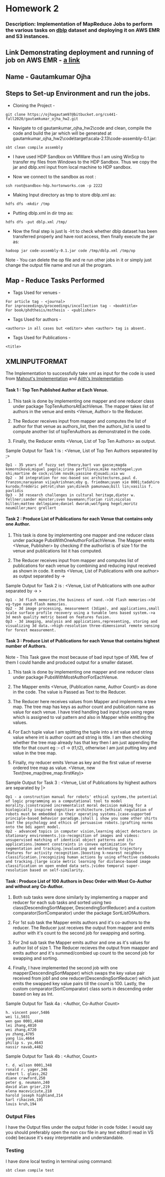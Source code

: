 # Homework 2
### Description: Implementation of MapReduce Jobs to perform the various tasks on [dblp](https://dblp.uni-trier.de/xml/) dataset and deploying it on AWS EMR and S3 instances.

## Link Demonstrating deployment  and running of job on AWS EMR - [a link](https://www.youtube.com/watch?v=Bf9jDGrR2IQ&lc=UgwukfyrfNnX-BotE094AaABAg)

## Name - Gautamkumar Ojha 

## Steps to Set-up Environment and run the jobs.

* Cloning the Project -
 
```git clone https://ojhagautam97@bitbucket.org/cs441-fall2020/gautamkumar_ojha_hw2.git```


* Navigate to cd gautamkumar_ojha_hw2\code and clean, compile the code and build the jar which will be generated at gautamkumar_ojha_hw2\code\target\scala-2.13\code-assembly-0.1.jar:

```sbt clean compile assembly```

* I have used HDP Sandbox on VMWare thus I am using WinScp to transfer my files  from Windows to the HDP Sandbox. Thus we copy the jar and dblp.xml input from local machine to HDP sandbox.

* Now we connect to the sandbox as root :

```ssh root@sandbox-hdp.hortonworks.com -p 2222```

* Making Input directory as tmp to store dblp.xml as:

```hdfs dfs -mkdir /tmp```

* Putting dblp.xml in dir tmp as:

```hdfs dfs -put dblp.xml /tmp/```

* Now the final step is just ls -lrt to check whether dblp dataset has been transferred properly and have root access, then finally execute the jar as:

```hadoop jar code-assembly-0.1.jar code /tmp/dblp.xml /tmp/op```

Note - You can delete the op file and re run other jobs in it or simply just change the output file name and run all the program.

## Map - Reduce Tasks Performed

* Tags Used for venues -

```
For article tag - <journal>
For inproceedings/proceedings/incollection tag - <booktitle>
For book/phdthesis/msthesis - <publisher>
```

* Tags Used for authors -

```
<authors> in all cases but <editor> when <author> tag is absent.
```

* Tags Used for Publications - 

```
<title>
```

## XMLINPUTFORMAT

The Implementation to successfully take xml as input for the code is used from [Mahout's Implementation](https://github.com/apache/crunch/blob/master/crunch-core/src/main/java/org/apache/crunch/io/text/xml/XmlInputFormat.java) and 
[Ajith's Implementation](https://github.com/ajithnair20/DBLPMapReduce/blob/master/src/main/java/mapreduceinputformat/XmlInputFormatWithMultipleTags.java).



#### Task 1 : Top Ten Published Author at Each Venue.

1. This task is done by implementing one mapper and one reducer class under package TopTenAuthorsAtEachVenue. The mapper takes list of authors in the venue and emits 
<Venue, Author> to the Reducer.

2. The Reducer receives input from mapper and computes the list of author for that venue as authors_list, then the authors_list is used to compute another list of topTenAuthors as 
demonstrated in the code.

3. Finally, the Reducer emits <Venue, List of Top Ten Authors> as output.

Sample Output for Task 1 is : <Venue, List of Top Ten Authors separated by ;> 

```
Op1 - 35 years of fuzzy set theory,bart van gasse;magda komorníková;miguel pagola;irina perfilieva;mike nachtegael;yun shi;martine de cock;vilém novák;yassine djouadi;xia wu
Op2 - 3d integration for noc-based soc architectures,paul d. franzon;narayanan vijaykrishnan;eby g. friedman;yuan xie 0001;tadahiro kuroda;frédéric pétrot;shan yan;dinesh pamunuwa;bill lin;vasilis f. pavlidis
Op3 - 3d research challenges in cultural heritage,dieter w. fellner;sander münster;sven havemann;florian rist;nicolas billen;matteo dellepiane;daniel dworak;wolfgang hegel;moritz neumüller;marc grellert
```


#### Task 2 : Produce List of Publications for each Venue that contains only one Author.

1. This task is done by implementing one mapper and one reducer class under package PubsWithOneAuthorForEachVenue. The Mapper emits <Venue, Publisher> by checking if the authorlist is of size 1 
for the venue and publications list it has computed.

2. The Reducer receives input from mapper and computes list of publications for each venue by combining and reducing input received as shown in code.
It emits <Venue, List of Publications with one author>  as output separated by -> 

Sample Output for Task 2 is : <Venue, List of Publications with one author separated by ->  >

```
Op1 - 3d flash memories,the business of nand.->3d flash memories->3d vg-type nand flash memories.
Op2 - 3d image processing, measurement (3dipm), and applications,small scale surface profile recovery using a tunable lens based system.->a 3d mesh quality metric based on features fusion.
Op3 - 3d imaging, analysis and applications,representing, storing and visualizing 3d data.->high-resolution three-dimensional remote sensing for forest measurement.
```

#### Task 3 : Produce List of Publications for each Venue that contains highest number of Authors.

Note - This Task gave the most because of bad input type of XML few of them I could handle and produced output for a smaller dataset.

1. This task is done by implementing one mapper and one reducer class under package PubsWithMostAuthorForEachVenue.

2. The Mapper emits <Venue, (Publication name, Author Count)> as done in the code. The value is Passed as Text to the Reducer.

3. The Reducer here receives values from Mapper and implements a tree map. The tree map has keys as author count and publication name as value for each venue.
I have tried handling bad input type using regex which is assigned to val pattern and also in Mapper while emitting the values.

4. For Each tuple value I am splitting the tuple into a int value and string value where int is author count and string is title. I am then checking
whether the tree map already has that key then I am just appending the title for that count eg :- c1 -> (t1,t2), otherwise I am just putting key and value in the tree map.

5. Finally, my reducer emits Venue as key and the first value of reverse ordered tree map as value. <Venue, new Text(tree_map(tree_map.firstKey)>

Sample Output for Task 3 :  <Venue, List of Publications by highest authors are separated by |>

```
Op1 - a construction manual for robots' ethical systems,the potential of logic programming as a computational tool to model morality.|constrained incrementalist moral decision making for a biologically inspired cognitive architecture.|ethical regulation of robots must be embedded in their operating systems.|case-supported principle-based behavior paradigm.|shall i show you some other shirts too? the psychology and ethics of persuasive robots.|grafting norms onto the bdi agent model.
Op2 - advanced topics in computer vision,learning object detectors in stationary environments.|co-recognition of images and videos: unsupervised matching of identical object patterns and its applications.|moment constraints in convex optimization for segmentation and tracking.|evaluating and extending trajectory features for activity recognition.|boosting k-nearest neighbors classification.|recognizing human actions by using effective codebooks and tracking.|large scale metric learning for distance-based image classification on open ended data sets.|video temporal super-resolution based on self-similarity.
```

#### Task  : Produce List of 100 Authors in Desc Order with Most Co-Author and without any Co-Author.

1. Both sub tasks were done similarly by implementing a mapper and reducer for each sub tasks and sorted using two class(DescendingSortMapper, DescendingSortReducer) and a custom comparator(SortComparator) under the package SortListOfAuthors.

2. For 1st sub task the Mapper emits authors and it's co-authors to the reducer. The Reducer just receives the output from mapper and emits author with it's count to the second job for swapping and sorting.

3. For 2nd sub task the Mapper emits author and one as it's values for author list of size 1. The Reducer recieves the output from maapper and emits author and it's summed/combied up count to the second job for swapping and sorting.

4. Finally, I have implemented the second job with one mapper(DescendingSortMapper) which swaps the key value pair received from job1 and one reducer(DescendingSortReducer) which just emits the swapped key value pairs till the count is 100. 
Lastly, the custom comparator(SortComparator) class sorts in descending order based on key as Int.

Sample Output for Task 4a : <Author, Co-Author Count>

```
h. vincent poor,5486
wei li,5031
wen gao 0001,4840
lei zhang,4810
wei zhang,4720
yu zhang,4705
yang liu,4664
philip s. yu,4643
nassir navab,4482
```

Sample Output for Task 4b : <Author, Count>


```
t. d. wilson 0001,348
ronald r. yager,346
robert l. glass,262
diane crawford,250
peter g. neumann,240
david alan grier,219
elena maceviciute,218
harold joseph highland,214
karl rihaczek,195
louis kruh,194
```


### Output Files

I have the Output files under the output folder in code folder. I would say you should preferably open the non csv file in any
text editor(I read in VS code) because it's easy interpretable and understandable.

### Testing 

I have done local testing in terminal using command:

```
sbt clean compile test
```

























